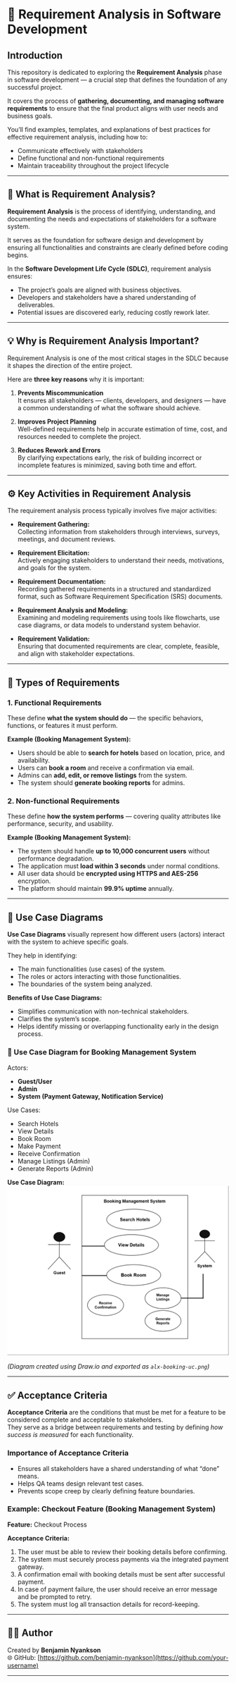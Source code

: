 # 🧾 Requirement Analysis in Software Development

## Introduction
This repository is dedicated to exploring the **Requirement Analysis** phase in software development — a crucial step that defines the foundation of any successful project.

It covers the process of **gathering, documenting, and managing software requirements** to ensure that the final product aligns with user needs and business goals.

You’ll find examples, templates, and explanations of best practices for effective requirement analysis, including how to:
- Communicate effectively with stakeholders  
- Define functional and non-functional requirements  
- Maintain traceability throughout the project lifecycle  

---

## 📘 What is Requirement Analysis?
**Requirement Analysis** is the process of identifying, understanding, and documenting the needs and expectations of stakeholders for a software system.  

It serves as the foundation for software design and development by ensuring all functionalities and constraints are clearly defined before coding begins.  

In the **Software Development Life Cycle (SDLC)**, requirement analysis ensures:
- The project’s goals are aligned with business objectives.  
- Developers and stakeholders have a shared understanding of deliverables.  
- Potential issues are discovered early, reducing costly rework later.

---

## 💡 Why is Requirement Analysis Important?
Requirement Analysis is one of the most critical stages in the SDLC because it shapes the direction of the entire project.  

Here are **three key reasons** why it is important:

1. **Prevents Miscommunication**  
   It ensures all stakeholders — clients, developers, and designers — have a common understanding of what the software should achieve.

2. **Improves Project Planning**  
   Well-defined requirements help in accurate estimation of time, cost, and resources needed to complete the project.

3. **Reduces Rework and Errors**  
   By clarifying expectations early, the risk of building incorrect or incomplete features is minimized, saving both time and effort.

---

## ⚙️ Key Activities in Requirement Analysis
The requirement analysis process typically involves five major activities:

- **Requirement Gathering:**  
  Collecting information from stakeholders through interviews, surveys, meetings, and document reviews.

- **Requirement Elicitation:**  
  Actively engaging stakeholders to understand their needs, motivations, and goals for the system.

- **Requirement Documentation:**  
  Recording gathered requirements in a structured and standardized format, such as Software Requirement Specification (SRS) documents.

- **Requirement Analysis and Modeling:**  
  Examining and modeling requirements using tools like flowcharts, use case diagrams, or data models to understand system behavior.

- **Requirement Validation:**  
  Ensuring that documented requirements are clear, complete, feasible, and align with stakeholder expectations.

---

## 🧩 Types of Requirements

### **1. Functional Requirements**
These define **what the system should do** — the specific behaviors, functions, or features it must perform.

**Example (Booking Management System):**
- Users should be able to **search for hotels** based on location, price, and availability.  
- Users can **book a room** and receive a confirmation via email.  
- Admins can **add, edit, or remove listings** from the system.  
- The system should **generate booking reports** for admins.

### **2. Non-functional Requirements**
These define **how the system performs** — covering quality attributes like performance, security, and usability.

**Example (Booking Management System):**
- The system should handle **up to 10,000 concurrent users** without performance degradation.  
- The application must **load within 3 seconds** under normal conditions.  
- All user data should be **encrypted using HTTPS and AES-256** encryption.  
- The platform should maintain **99.9% uptime** annually.

---

## 🎯 Use Case Diagrams
**Use Case Diagrams** visually represent how different users (actors) interact with the system to achieve specific goals.  

They help in identifying:
- The main functionalities (use cases) of the system.  
- The roles or actors interacting with those functionalities.  
- The boundaries of the system being analyzed.

**Benefits of Use Case Diagrams:**
- Simplifies communication with non-technical stakeholders.  
- Clarifies the system’s scope.  
- Helps identify missing or overlapping functionality early in the design process.

### 🧱 Use Case Diagram for Booking Management System
Actors:
- **Guest/User**
- **Admin**
- **System (Payment Gateway, Notification Service)**

Use Cases:
- Search Hotels  
- View Details  
- Book Room  
- Make Payment  
- Receive Confirmation  
- Manage Listings (Admin)  
- Generate Reports (Admin)

**Use Case Diagram:**  
![Booking System Use Case Diagram](./alx-booking-uc.png)

*(Diagram created using Draw.io and exported as `alx-booking-uc.png`)*

---

## ✅ Acceptance Criteria
**Acceptance Criteria** are the conditions that must be met for a feature to be considered complete and acceptable to stakeholders.  
They serve as a bridge between requirements and testing by defining *how success is measured* for each functionality.

### **Importance of Acceptance Criteria**
- Ensures all stakeholders have a shared understanding of what “done” means.  
- Helps QA teams design relevant test cases.  
- Prevents scope creep by clearly defining feature boundaries.

### **Example: Checkout Feature (Booking Management System)**

**Feature:** Checkout Process  

**Acceptance Criteria:**
1. The user must be able to review their booking details before confirming.  
2. The system must securely process payments via the integrated payment gateway.  
3. A confirmation email with booking details must be sent after successful payment.  
4. In case of payment failure, the user should receive an error message and be prompted to retry.  
5. The system must log all transaction details for record-keeping.

---

## 👩‍💻 Author
Created by **Benjamin Nyankson**  
🌐 GitHub: [https://github.com/benjamin-nyankson](https://github.com/your-username)

---
